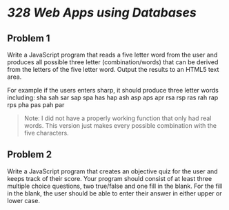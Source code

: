 # *328 Web Apps using Databases*
## Problem 1

Write a JavaScript program that reads a five letter word from the user and produces all possible three letter (combination/words) that can be derived from the letters of the five letter word. Output the results to an HTML5 text area.

For example if the users enters sharp, it should produce three letter words including: sha sah sar sap spa has hap ash asp aps  apr rsa rsp ras rah rap rps pha pas pah par

> Note: I did not have a properly working function that only had real words. This version just makes every possible
> combination with the five characters.

 

## Problem 2

Write a JavaScript program that creates an objective quiz for the user and keeps track of their score. Your program should consist of at least three multiple choice questions, two true/false and one fill in the blank. For the fill in the blank, the user should be able to enter their answer in either upper or lower case.
